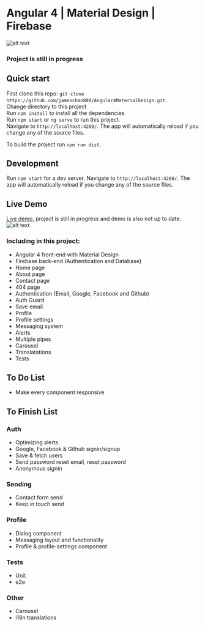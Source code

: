 # Angular 4 | Material Design | Firebase
![alt text](https://jerouw.nl/wp-content/uploads/2017/05/ngfbmd.png "Logo")

### Project is still in progress

## Quick start

First clone this repo: `git clone https://github.com/jameschan888/Angular4MaterialDesign.git`.  
Change directory to this project  
Run `npm install` to install all the dependencies.  
Run `npm start` or `ng serve` to run this project.  
Navigate to `http://localhost:4200/`. The app will automatically reload if you change any of the source files.  

To build the project run `npm run dist`.

## Development

Run `npm start` for a dev server. Navigate to `http://localhost:4200/`. The app will automatically reload if you change any of the source files.

## Live Demo

[Live demo](http://angular4.jerouw.nl), project is still in progress and demo is also not up to date.  
![alt text](https://jerouw.nl/wp-content/uploads/2017/05/ngfbmdprintscreen.png "Logo")
### Including in this project:
* Angular 4 front-end with Material Design
* Firebase back-end (Authentication and Database)
* Home page
* About page
* Contact page
* 404 page
* Authentication (Email, Google, Facebook and Github)
* Auth Guard
* Save email
* Profile
* Profile settings
* Messaging system
* Alerts
* Multiple pipes
* Carousel
* Translatations
* Tests

## To Do List
* Make every component responsive

## To Finish List
### Auth
* Optimizing alerts
* Google, Facebook & Github signin/signup
* Save & fetch users
* Send password reset email, reset password
* Anonymous signin

### Sending
* Contact form send
* Keep in touch send

### Profile
* Dialog component
* Messaging layout and functionality
* Profile & profile-settings component

### Tests
* Unit
* e2e

### Other
* Carousel
* i18n translations


